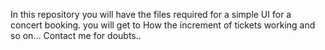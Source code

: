 In this repository you will have the files required for a simple UI for a concert booking.
you will get to How the increment of tickets working and so on...
Contact me for doubts..
